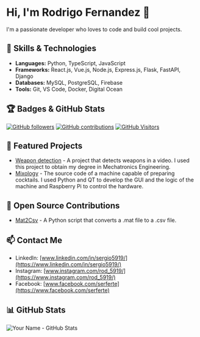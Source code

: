 # Hi, I'm Rodrigo Fernandez 👋

I'm a passionate developer who loves to code and build cool projects.

## 🚀 Skills & Technologies

- **Languages:** Python, TypeScript, JavaScript
- **Frameworks:** React.js, Vue.js, Node.js, Express.js, Flask, FastAPI, Django
- **Databases:** MySQL, PostgreSQL, Firebase
- **Tools:** Git, VS Code, Docker, Digital Ocean

## 🏆 Badges & GitHub Stats

[![GitHub followers](https://img.shields.io/github/followers/Rod5919?style=social)](https://github.com/Rod5919)
[![GitHub contributions](https://img.shields.io/github/commit-activity/m/Rod5919/mat2csv)](https://github.com/Rod5919/mat2csv)
[![GitHub Visitors](https://visitcount.itsvg.in/api?id=Rod5919&label=Profile%20Views&color=1&icon=1)](https://visitcount.itsvg.in)

## 🔨 Featured Projects

- [Weapon detection](https://github.com/Coding-Rod/crime_detection) - A project that detects weapons in a video. I used this project to obtain my degree in Mechatronics Engineering.
- [Mixology](https://github.com/Coding-Rod/mixology) - The source code of a machine capable of preparing cocktails. I used Python and QT to develop the GUI and the logic of the machine and Raspberry Pi to control the hardware.

## 🌱 Open Source Contributions

- [Mat2Csv](https://www.github.com/Rod5919/mat2csv) - A Python script that converts a .mat file to a .csv file.

## 📫 Contact Me

- LinkedIn: [www.linkedin.com/in/sergio5919/](https://www.linkedin.com/in/sergio5919/)
- Instagram: [www.instagram.com/rod_5919/](https://www.instagram.com/rod_5919/)
- Facebook: [www.facebook.com/serferte](https://www.facebook.com/serferte)

## 📊 GitHub Stats

![Your Name - GitHub Stats](https://github-readme-stats.vercel.app/api?username=Coding-Rod&show_icons=true&hide_title=true&hide=prs,contribs)
